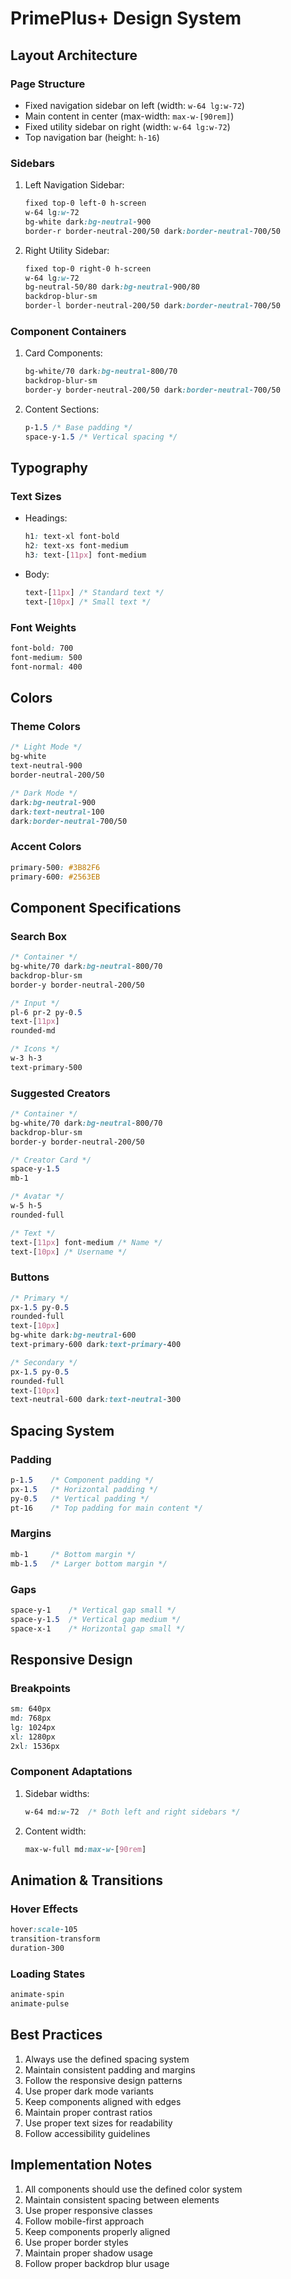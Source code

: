 # PrimePlus+ Design System

## Layout Architecture

### Page Structure
- Fixed navigation sidebar on left (width: `w-64 lg:w-72`)
- Main content in center (max-width: `max-w-[90rem]`)
- Fixed utility sidebar on right (width: `w-64 lg:w-72`)
- Top navigation bar (height: `h-16`)

### Sidebars
1. Left Navigation Sidebar:
   ```css
   fixed top-0 left-0 h-screen
   w-64 lg:w-72
   bg-white dark:bg-neutral-900
   border-r border-neutral-200/50 dark:border-neutral-700/50
   ```

2. Right Utility Sidebar:
   ```css
   fixed top-0 right-0 h-screen
   w-64 lg:w-72
   bg-neutral-50/80 dark:bg-neutral-900/80
   backdrop-blur-sm
   border-l border-neutral-200/50 dark:border-neutral-700/50
   ```

### Component Containers
1. Card Components:
   ```css
   bg-white/70 dark:bg-neutral-800/70
   backdrop-blur-sm
   border-y border-neutral-200/50 dark:border-neutral-700/50
   ```

2. Content Sections:
   ```css
   p-1.5 /* Base padding */
   space-y-1.5 /* Vertical spacing */
   ```

## Typography

### Text Sizes
- Headings:
  ```css
  h1: text-xl font-bold
  h2: text-xs font-medium
  h3: text-[11px] font-medium
  ```
- Body:
  ```css
  text-[11px] /* Standard text */
  text-[10px] /* Small text */
  ```

### Font Weights
```css
font-bold: 700
font-medium: 500
font-normal: 400
```

## Colors

### Theme Colors
```css
/* Light Mode */
bg-white
text-neutral-900
border-neutral-200/50

/* Dark Mode */
dark:bg-neutral-900
dark:text-neutral-100
dark:border-neutral-700/50
```

### Accent Colors
```css
primary-500: #3B82F6
primary-600: #2563EB
```

## Component Specifications

### Search Box
```css
/* Container */
bg-white/70 dark:bg-neutral-800/70
backdrop-blur-sm
border-y border-neutral-200/50

/* Input */
pl-6 pr-2 py-0.5
text-[11px]
rounded-md

/* Icons */
w-3 h-3
text-primary-500
```

### Suggested Creators
```css
/* Container */
bg-white/70 dark:bg-neutral-800/70
backdrop-blur-sm
border-y border-neutral-200/50

/* Creator Card */
space-y-1.5
mb-1

/* Avatar */
w-5 h-5
rounded-full

/* Text */
text-[11px] font-medium /* Name */
text-[10px] /* Username */
```

### Buttons
```css
/* Primary */
px-1.5 py-0.5
rounded-full
text-[10px]
bg-white dark:bg-neutral-600
text-primary-600 dark:text-primary-400

/* Secondary */
px-1.5 py-0.5
rounded-full
text-[10px]
text-neutral-600 dark:text-neutral-300
```

## Spacing System

### Padding
```css
p-1.5    /* Component padding */
px-1.5   /* Horizontal padding */
py-0.5   /* Vertical padding */
pt-16    /* Top padding for main content */
```

### Margins
```css
mb-1     /* Bottom margin */
mb-1.5   /* Larger bottom margin */
```

### Gaps
```css
space-y-1    /* Vertical gap small */
space-y-1.5  /* Vertical gap medium */
space-x-1    /* Horizontal gap small */
```

## Responsive Design

### Breakpoints
```css
sm: 640px
md: 768px
lg: 1024px
xl: 1280px
2xl: 1536px
```

### Component Adaptations
1. Sidebar widths:
   ```css
   w-64 md:w-72  /* Both left and right sidebars */
   ```

2. Content width:
   ```css
   max-w-full md:max-w-[90rem]
   ```

## Animation & Transitions

### Hover Effects
```css
hover:scale-105
transition-transform
duration-300
```

### Loading States
```css
animate-spin
animate-pulse
```

## Best Practices

1. Always use the defined spacing system
2. Maintain consistent padding and margins
3. Follow the responsive design patterns
4. Use proper dark mode variants
5. Keep components aligned with edges
6. Maintain proper contrast ratios
7. Use proper text sizes for readability
8. Follow accessibility guidelines

## Implementation Notes

1. All components should use the defined color system
2. Maintain consistent spacing between elements
3. Use proper responsive classes
4. Follow mobile-first approach
5. Keep components properly aligned
6. Use proper border styles
7. Maintain proper shadow usage
8. Follow proper backdrop blur usage 